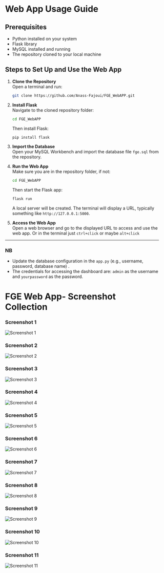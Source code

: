 # Web App Usage Guide

## Prerequisites
- Python installed on your system
- Flask library
- MySQL installed and running
- The repository cloned to your local machine

## Steps to Set Up and Use the Web App

1. **Clone the Repository**  
   Open a terminal and run:
   ```bash
   git clone https://github.com/Anass-Fajoui/FGE_WebAPP.git
   ```
   
2. **Install Flask**  
   Navigate to the cloned repository folder:
   ```bash
   cd FGE_WebAPP
   ```
   Then install Flask:
   ```bash
   pip install flask
   ```

3. **Import the Database**  
   Open your MySQL Workbench and import the database file `fge.sql` from the repository.  
  
4. **Run the Web App**  
   Make sure you are in the repository folder, if not:
   ```bash
   cd FGE_WebAPP
   ```
   Then start the Flask app:
   ```bash
   flask run
   ```
   A local server will be created. The terminal will display a URL, typically something like `http://127.0.0.1:5000`.

5. **Access the Web App**  
   Open a web browser and go to the displayed URL to access and use the web app.
   Or in the terminal just  `ctrl+click` or maybe `alt+click`

---

### NB

- Update the database configuration in the `app.py` (e.g., username, password, database name) .
- The credentials for accessing the dashboard are: `admin` as the username and `yourpassword` as the password.

# FGE Web App- Screenshot Collection

### Screenshot 1
![Screenshot 1](./assets/Screenshot1.png)

### Screenshot 2
![Screenshot 2](./assets/Screenshot2.png)

### Screenshot 3
![Screenshot 3](./assets/Screenshot3.png)

### Screenshot 4
![Screenshot 4](./assets/Screenshot4.png)

### Screenshot 5
![Screenshot 5](./assets/Screenshot5.png)

### Screenshot 6
![Screenshot 6](./assets/Screenshot6.png)

### Screenshot 7
![Screenshot 7](./assets/Screenshot7.png)

### Screenshot 8
![Screenshot 8](./assets/Screenshot8.png)

### Screenshot 9
![Screenshot 9](./assets/Screenshot9.png)

### Screenshot 10
![Screenshot 10](./assets/Screenshot10.png)

### Screenshot 11
![Screenshot 11](./assets/Screenshot11.png)


